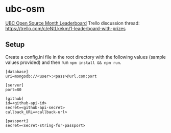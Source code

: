 # ubc-osm
[UBC Open Source Month Leaderboard](http://ec2-34-203-223-167.compute-1.amazonaws.com/)
Trello discussion thread: https://trello.com/c/eNtLkekm/1-leaderboard-with-prizes

## Setup
Create a config.ini file in the root directory with the following values (sample values provided) and then run `npm install && npm run`.

```
[database]
uri=mongodb://<user>:<pass>@url.com:port

[server]
port=80

[github]
id=<github-api-id>
secret=<github-api-secret>
callback_URL=<callback-url>

[passport]
secret=<secret-string-for-passport>
```
